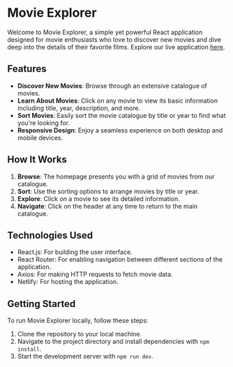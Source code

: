 # Movie Explorer

Welcome to Movie Explorer, a simple yet powerful React application designed for movie enthusiasts who love to discover new movies and dive deep into the details of their favorite films. Explore our live application [here](https://movie-explorer-evan.netlify.app/).

## Features

- **Discover New Movies**: Browse through an extensive catalogue of movies.
- **Learn About Movies**: Click on any movie to view its basic information including title, year, description, and more.
- **Sort Movies**: Easily sort the movie catalogue by title or year to find what you're looking for.
- **Responsive Design**: Enjoy a seamless experience on both desktop and mobile devices.

## How It Works

1. **Browse**: The homepage presents you with a grid of movies from our catalogue.
2. **Sort**: Use the sorting options to arrange movies by title or year.
3. **Explore**: Click on a movie to see its detailed information.
4. **Navigate**: Click on the header at any time to return to the main catalogue.

## Technologies Used

- React.js: For building the user interface.
- React Router: For enabling navigation between different sections of the application.
- Axios: For making HTTP requests to fetch movie data.
- Netlify: For hosting the application.

## Getting Started

To run Movie Explorer locally, follow these steps:

1. Clone the repository to your local machine.
2. Navigate to the project directory and install dependencies with `npm install`.
3. Start the development server with `npm run dev`.